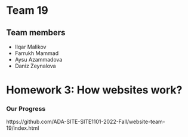 <!DOCTYPE html>
<html lang = "en">
<main>
  <h1>Team 19</h1>
  <h2>Team members</h2>
   <ul>
      <li>Ilqar Malikov</li>
      <li>Farrukh Mammad</li>
      <li>Aysu Azammadova</li>
      <li>Daniz Zeynalova</li>
    </ul>
  <h1>Homework 3: How websites work?</h1>
  <h3>Our Progress</h3>
  https://github.com/ADA-SITE-SITE1101-2022-Fall/website-team-19/index.html
</main>

  </html>
